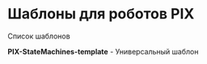 # Шаблоны для роботов PIX
Список шаблонов

<b>PIX-StateMachines-template</b> - Универсальный шаблон
